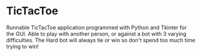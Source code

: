 # TicTacToe
Runnable TicTacToe application programmed with Python and Tkinter for the GUI. Able to play with another person, or against a bot with 3 varying difficulties. The Hard bot will always tie or win
so don't spend too much time trying to win! 
